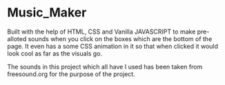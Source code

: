 # Music_Maker
 
Built with the help of HTML, CSS and Vanilla JAVASCRIPT to make pre-alloted sounds when you click on the boxes which are the bottom of the page.
It even has a some CSS animation in it so that when clicked it would look cool as far as the visuals go. 

The sounds in this project which all have I used has been taken from freesound.org for the purpose of the project.
